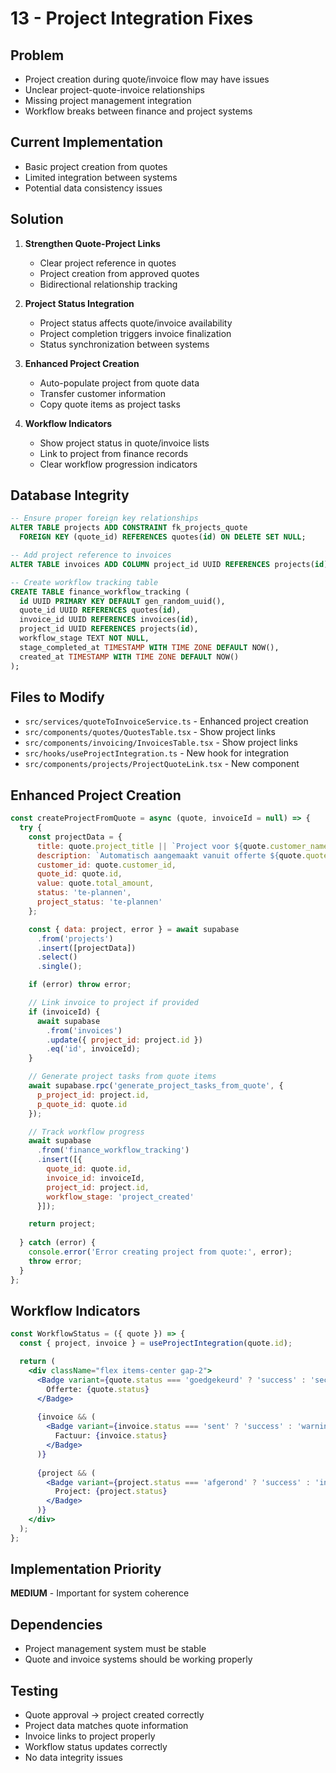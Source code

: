 # 13 - Project Integration Fixes

## Problem
- Project creation during quote/invoice flow may have issues
- Unclear project-quote-invoice relationships
- Missing project management integration
- Workflow breaks between finance and project systems

## Current Implementation
- Basic project creation from quotes
- Limited integration between systems
- Potential data consistency issues

## Solution
1. **Strengthen Quote-Project Links**
   - Clear project reference in quotes
   - Project creation from approved quotes
   - Bidirectional relationship tracking

2. **Project Status Integration**
   - Project status affects quote/invoice availability
   - Project completion triggers invoice finalization
   - Status synchronization between systems

3. **Enhanced Project Creation**
   - Auto-populate project from quote data
   - Transfer customer information
   - Copy quote items as project tasks

4. **Workflow Indicators**
   - Show project status in quote/invoice lists
   - Link to project from finance records
   - Clear workflow progression indicators

## Database Integrity
```sql
-- Ensure proper foreign key relationships
ALTER TABLE projects ADD CONSTRAINT fk_projects_quote 
  FOREIGN KEY (quote_id) REFERENCES quotes(id) ON DELETE SET NULL;

-- Add project reference to invoices
ALTER TABLE invoices ADD COLUMN project_id UUID REFERENCES projects(id) ON DELETE SET NULL;

-- Create workflow tracking table
CREATE TABLE finance_workflow_tracking (
  id UUID PRIMARY KEY DEFAULT gen_random_uuid(),
  quote_id UUID REFERENCES quotes(id),
  invoice_id UUID REFERENCES invoices(id),
  project_id UUID REFERENCES projects(id),
  workflow_stage TEXT NOT NULL,
  stage_completed_at TIMESTAMP WITH TIME ZONE DEFAULT NOW(),
  created_at TIMESTAMP WITH TIME ZONE DEFAULT NOW()
);
```

## Files to Modify
- `src/services/quoteToInvoiceService.ts` - Enhanced project creation
- `src/components/quotes/QuotesTable.tsx` - Show project links
- `src/components/invoicing/InvoicesTable.tsx` - Show project links
- `src/hooks/useProjectIntegration.ts` - New hook for integration
- `src/components/projects/ProjectQuoteLink.tsx` - New component

## Enhanced Project Creation
```jsx
const createProjectFromQuote = async (quote, invoiceId = null) => {
  try {
    const projectData = {
      title: quote.project_title || `Project voor ${quote.customer_name}`,
      description: `Automatisch aangemaakt vanuit offerte ${quote.quote_number}`,
      customer_id: quote.customer_id,
      quote_id: quote.id,
      value: quote.total_amount,
      status: 'te-plannen',
      project_status: 'te-plannen'
    };

    const { data: project, error } = await supabase
      .from('projects')
      .insert([projectData])
      .select()
      .single();

    if (error) throw error;

    // Link invoice to project if provided
    if (invoiceId) {
      await supabase
        .from('invoices')
        .update({ project_id: project.id })
        .eq('id', invoiceId);
    }

    // Generate project tasks from quote items
    await supabase.rpc('generate_project_tasks_from_quote', {
      p_project_id: project.id,
      p_quote_id: quote.id
    });

    // Track workflow progress
    await supabase
      .from('finance_workflow_tracking')
      .insert([{
        quote_id: quote.id,
        invoice_id: invoiceId,
        project_id: project.id,
        workflow_stage: 'project_created'
      }]);

    return project;
    
  } catch (error) {
    console.error('Error creating project from quote:', error);
    throw error;
  }
};
```

## Workflow Indicators
```jsx
const WorkflowStatus = ({ quote }) => {
  const { project, invoice } = useProjectIntegration(quote.id);

  return (
    <div className="flex items-center gap-2">
      <Badge variant={quote.status === 'goedgekeurd' ? 'success' : 'secondary'}>
        Offerte: {quote.status}
      </Badge>
      
      {invoice && (
        <Badge variant={invoice.status === 'sent' ? 'success' : 'warning'}>
          Factuur: {invoice.status}
        </Badge>
      )}
      
      {project && (
        <Badge variant={project.status === 'afgerond' ? 'success' : 'info'}>
          Project: {project.status}
        </Badge>
      )}
    </div>
  );
};
```

## Implementation Priority
**MEDIUM** - Important for system coherence

## Dependencies
- Project management system must be stable
- Quote and invoice systems should be working properly

## Testing
- Quote approval → project created correctly
- Project data matches quote information
- Invoice links to project properly
- Workflow status updates correctly
- No data integrity issues